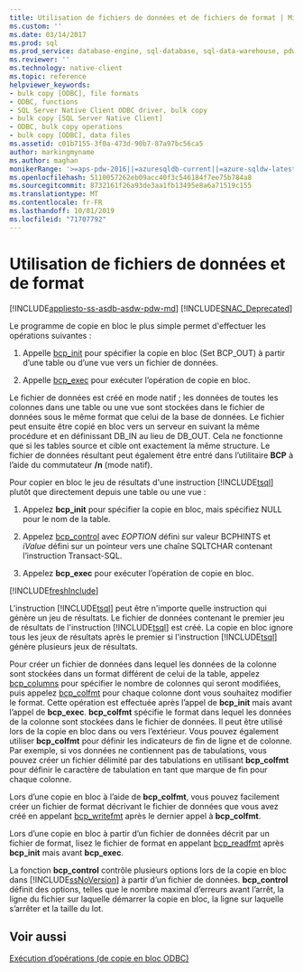 ```yaml
---
title: Utilisation de fichiers de données et de fichiers de format | Microsoft Docs
ms.custom: ''
ms.date: 03/14/2017
ms.prod: sql
ms.prod_service: database-engine, sql-database, sql-data-warehouse, pdw
ms.reviewer: ''
ms.technology: native-client
ms.topic: reference
helpviewer_keywords:
- bulk copy [ODBC], file formats
- ODBC, functions
- SQL Server Native Client ODBC driver, bulk copy
- bulk copy [SQL Server Native Client]
- ODBC, bulk copy operations
- bulk copy [ODBC], data files
ms.assetid: c01b7155-3f0a-473d-90b7-87a97bc56ca5
author: markingmyname
ms.author: maghan
monikerRange: '>=aps-pdw-2016||=azuresqldb-current||=azure-sqldw-latest||>=sql-server-2016||=sqlallproducts-allversions||>=sql-server-linux-2017||=azuresqldb-mi-current'
ms.openlocfilehash: 5110057262eb09acc40f3c546184f7ee75b784a8
ms.sourcegitcommit: 8732161f26a93de3aa1fb13495e8a6a71519c155
ms.translationtype: MT
ms.contentlocale: fr-FR
ms.lasthandoff: 10/01/2019
ms.locfileid: "71707792"
---
```

# <a name="using-data-files-and-format-files"></a>Utilisation de fichiers de données et de format
[!INCLUDE[appliesto-ss-asdb-asdw-pdw-md](../../includes/appliesto-ss-asdb-asdw-pdw-md.md)]
[!INCLUDE[SNAC_Deprecated](../../includes/snac-deprecated.md)]

  Le programme de copie en bloc le plus simple permet d'effectuer les opérations suivantes :  
  
1.  Appelle [bcp_init](../../relational-databases/native-client-odbc-extensions-bulk-copy-functions/bcp-init.md) pour spécifier la copie en bloc (Set BCP_OUT) à partir d’une table ou d’une vue vers un fichier de données.  
  
2.  Appelle [bcp_exec](../../relational-databases/native-client-odbc-extensions-bulk-copy-functions/bcp-exec.md) pour exécuter l’opération de copie en bloc.  
  
 Le fichier de données est créé en mode natif ; les données de toutes les colonnes dans une table ou une vue sont stockées dans le fichier de données sous le même format que celui de la base de données. Le fichier peut ensuite être copié en bloc vers un serveur en suivant la même procédure et en définissant DB_IN au lieu de DB_OUT. Cela ne fonctionne que si les tables source et cible ont exactement la même structure. Le fichier de données résultant peut également être entré dans l’utilitaire **BCP** à l’aide du commutateur **/n** (mode natif).  
  
 Pour copier en bloc le jeu de résultats d'une instruction [!INCLUDE[tsql](../../includes/tsql-md.md)] plutôt que directement depuis une table ou une vue :  
  
1.  Appelez **bcp_init** pour spécifier la copie en bloc, mais spécifiez NULL pour le nom de la table.  
  
2.  Appelez [bcp_control](../../relational-databases/native-client-odbc-extensions-bulk-copy-functions/bcp-control.md) avec *EOPTION* défini sur valeur BCPHINTS et *iValue* défini sur un pointeur vers une chaîne SQLTCHAR contenant l’instruction Transact-SQL.  
  
3.  Appelez **bcp_exec** pour exécuter l’opération de copie en bloc.  

[!INCLUDE[freshInclude](../../includes/paragraph-content/fresh-note-steps-feedback.md)]

 L'instruction [!INCLUDE[tsql](../../includes/tsql-md.md)] peut être n'importe quelle instruction qui génère un jeu de résultats. Le fichier de données contenant le premier jeu de résultats de l'instruction [!INCLUDE[tsql](../../includes/tsql-md.md)] est créé. La copie en bloc ignore tous les jeux de résultats après le premier si l'instruction [!INCLUDE[tsql](../../includes/tsql-md.md)] génère plusieurs jeux de résultats.  
  
 Pour créer un fichier de données dans lequel les données de la colonne sont stockées dans un format différent de celui de la table, appelez [bcp_columns](../../relational-databases/native-client-odbc-extensions-bulk-copy-functions/bcp-columns.md) pour spécifier le nombre de colonnes qui seront modifiées, puis appelez [bcp_colfmt](../../relational-databases/native-client-odbc-extensions-bulk-copy-functions/bcp-colfmt.md) pour chaque colonne dont vous souhaitez modifier le format. Cette opération est effectuée après l’appel de **bcp_init** mais avant l’appel de **bcp_exec**. **bcp_colfmt** spécifie le format dans lequel les données de la colonne sont stockées dans le fichier de données. Il peut être utilisé lors de la copie en bloc dans ou vers l’extérieur. Vous pouvez également utiliser **bcp_colfmt** pour définir les indicateurs de fin de ligne et de colonne. Par exemple, si vos données ne contiennent pas de tabulations, vous pouvez créer un fichier délimité par des tabulations en utilisant **bcp_colfmt** pour définir le caractère de tabulation en tant que marque de fin pour chaque colonne.  
  
 Lors d’une copie en bloc à l’aide de **bcp_colfmt**, vous pouvez facilement créer un fichier de format décrivant le fichier de données que vous avez créé en appelant [bcp_writefmt](../../relational-databases/native-client-odbc-extensions-bulk-copy-functions/bcp-writefmt.md) après le dernier appel à **bcp_colfmt**.  
  
 Lors d’une copie en bloc à partir d’un fichier de données décrit par un fichier de format, lisez le fichier de format en appelant [bcp_readfmt](../../relational-databases/native-client-odbc-extensions-bulk-copy-functions/bcp-readfmt.md) après **bcp_init** mais avant **bcp_exec**.  
  
 La fonction **bcp_control** contrôle plusieurs options lors de la copie en bloc dans [!INCLUDE[ssNoVersion](../../includes/ssnoversion-md.md)] à partir d’un fichier de données. **bcp_control** définit des options, telles que le nombre maximal d’erreurs avant l’arrêt, la ligne du fichier sur laquelle démarrer la copie en bloc, la ligne sur laquelle s’arrêter et la taille du lot.  
  
## <a name="see-also"></a>Voir aussi  
 [Exécution d’opérations &#40;de copie en bloc ODBC&#41;](../../relational-databases/native-client-odbc-bulk-copy-operations/performing-bulk-copy-operations-odbc.md)  
  
  
